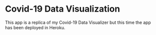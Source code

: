# Covid-19 Data Visualization 
This app is a replica of my Covid-19 Data Visualizer but this time the app has been deployed in Heroku. 